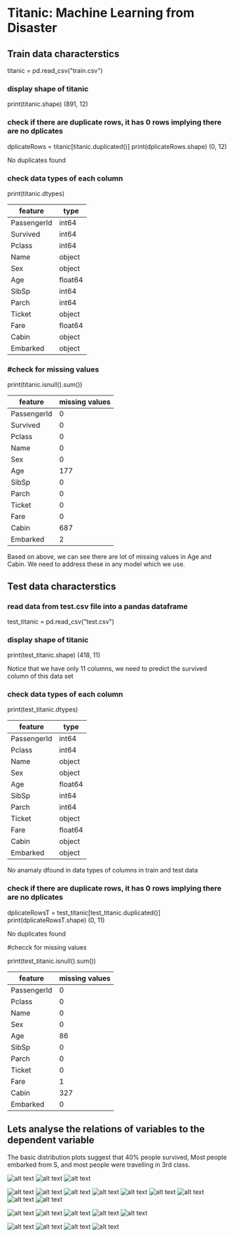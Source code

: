 # Titanic: Machine Learning from Disaster
## Train data characterstics
titanic = pd.read_csv("train.csv")

### display shape of titanic
print(titanic.shape)
(891, 12)

### check if there are duplicate rows, it has 0 rows implying there are no dplicates
dplicateRows = titanic[titanic.duplicated()]
print(dplicateRows.shape)
(0, 12)

No duplicates found

### check data types of each column
print(titanic.dtypes)

| feature | type |
|-----------|----------|
PassengerId | int64
Survived |        int64
Pclass    |       int64
Name       |     object
Sex        |    object
Age         |   float64
SibSp        |    int64
Parch         |   int64
Ticket         | object
Fare      |     float64
Cabin    |       object
Embarked |       object

### #check for missing values
print(titanic.isnull().sum())

| feature | missing values |
|-----------|----------|
PassengerId |     0
Survived    |     0
Pclass      |     0
Name        |     0
Sex         |     0
Age         |   177
SibSp       |     0
Parch       |     0
Ticket      |     0
Fare        |     0
Cabin       |   687
Embarked    |     2

Based on above, we can see there are lot of missing values in Age and Cabin. We need to address these in any model which we use.

## Test data characterstics
### read data from test.csv file into a pandas dataframe
test_titanic = pd.read_csv("test.csv")

### display shape of titanic
print(test_titanic.shape)
(418, 11)

Notice that we have only 11 columns, we need to predict the survived column of this data set
### check data types of each column
print(test_titanic.dtypes)

| feature | type |
|-----------|----------|
PassengerId | int64
Pclass    |       int64
Name       |     object
Sex        |    object
Age         |   float64
SibSp        |    int64
Parch         |   int64
Ticket         | object
Fare      |     float64
Cabin    |       object
Embarked |       object

No anamaly dfound in data types of columns in train and test data

### check if there are duplicate rows, it has 0 rows implying there are no dplicates
dplicateRowsT = test_titanic[test_titanic.duplicated()]
print(dplicateRowsT.shape)
(0, 11)

No duplicates found

#checck for missing values

print(test_titanic.isnull().sum())

| feature | missing values |
|-----------|----------|
PassengerId |     0
Pclass      |     0
Name        |     0
Sex         |     0
Age         |    86
SibSp       |     0
Parch       |     0
Ticket      |     0
Fare        |     1
Cabin       |   327
Embarked    |     0

## Lets analyse the relations of variables to the dependent variable 

The basic distribution plots suggest that 40% people survived, Most people embarked from S, and most people were travelling in 3rd class. 

![alt text](https://github.com/ankitsahu84/titanic/blob/master/Plots/survival_distribution.png) ![alt text](https://github.com/ankitsahu84/titanic/blob/master/Plots/pclass_distribution.png) ![alt text](https://github.com/ankitsahu84/titanic/blob/master/Plots/embarked_distribution.png) 

![alt text](https://github.com/ankitsahu84/titanic/blob/master/Plots/Variable_distribution.png) 
![alt text](https://github.com/ankitsahu84/titanic/blob/master/Plots/survival_by_age.png) 
![alt text](https://github.com/ankitsahu84/titanic/blob/master/Plots/age_distribution_for_pclass.png) 
![alt text](https://github.com/ankitsahu84/titanic/blob/master/Plots/survival_by_gender_embarked.png) 
![alt text](https://github.com/ankitsahu84/titanic/blob/master/Plots/age_distribution_survived.png) 
![alt text](https://github.com/ankitsahu84/titanic/blob/master/Plots/age_distribution_vs_embarked.png) 
![alt text](https://github.com/ankitsahu84/titanic/blob/master/Plots/age_gender_plcass_embarked.png) 
![alt text](https://github.com/ankitsahu84/titanic/blob/master/Plots/survival_geneder_fare.png) 
![alt text](https://github.com/ankitsahu84/titanic/blob/master/Plots/survival_per_class.png) 

![alt text](https://github.com/ankitsahu84/titanic/blob/master/Plots/survival_rate_by_class_geneder.png) 
![alt text](https://github.com/ankitsahu84/titanic/blob/master/Plots/gender_age_survived.png) 
![alt text](https://github.com/ankitsahu84/titanic/blob/master/Plots/survival_vs_dependents.png) 
![alt text](https://github.com/ankitsahu84/titanic/blob/master/Plots/gender_pclass_survived.png) 
![alt text](https://github.com/ankitsahu84/titanic/blob/master/Plots/survived_age_boxplot.png) 

![alt text](https://github.com/ankitsahu84/titanic/blob/master/Plots/survived_vs_siblings.png)
![alt text](https://github.com/ankitsahu84/titanic/blob/master/Plots/survval_per_embarked.png)
![alt text](https://github.com/ankitsahu84/titanic/blob/master/Plots/pclass_fare_survived.png)
![alt text](https://github.com/ankitsahu84/titanic/blob/master/Plots/correlation_plot.png) 
